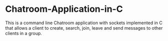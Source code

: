 # Chatroom-Application-in-C
This is a command line Chatroom application with sockets implemented in C that allows a client to create, search, join, leave and send messages to other clients in a group. 
